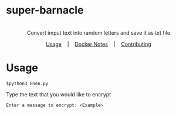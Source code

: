 # super-barnacle
<p align=center>

  <br>
  <span> Convert imput text into random letters and save it as txt file 
  <br>
</p>

<p align="center">
  <a href="#usage">Usage</a>
  &nbsp;&nbsp;&nbsp;|&nbsp;&nbsp;&nbsp;
  <a href="#docker-notes">Docker Notes</a>
  &nbsp;&nbsp;&nbsp;|&nbsp;&nbsp;&nbsp;
  <a href="#contributing">Contributing</a>
</p>

# Usage

```console
$python3 Enen.py
```
Type the text that you would like to encrypt
```
Enter a message to encrypt: <Example>
```
